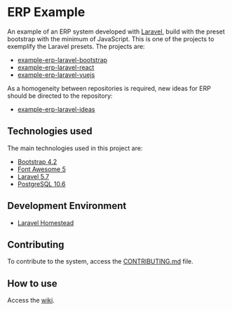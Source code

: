 # ERP Example

An example of an ERP system developed with [Laravel](https://laravel.com/), build with the preset bootstrap with the minimum of JavaScript. This is one of the projects to exemplify the Laravel presets. The projects are:

* [example-erp-laravel-bootstrap](https://github.com/afgloeden/example-erp-laravel-bootstrap)
* [example-erp-laravel-react](https://github.com/afgloeden/example-erp-laravel-react)
* [example-erp-laravel-vuejs](https://github.com/afgloeden/example-erp-laravel-vuejs)

As a homogeneity between repositories is required, new ideas for ERP should be directed to the repository:

* [example-erp-laravel-ideas](https://github.com/afgloeden/example-erp-laravel-ideas)

## Technologies used

The main technologies used in this project are:

* [Bootstrap 4.2](https://getbootstrap.com/docs/4.2/)
* [Font Awesome 5](https://fontawesome.com/cheatsheet)
* [Laravel 5.7](https://laravel.com/docs/5.7)
* [PostgreSQL 10.6](https://www.postgresql.org/docs/10/static/index.html)

## Development Environment

* [Laravel Homestead](https://laravel.com/docs/5.7/homestead)

## Contributing

To contribute to the system, access the [CONTRIBUTING.md](https://github.com/afgloeden/example-erp-laravel-bootstrap/blob/master/CONTRIBUTING.md) file.

## How to use

Access the [wiki](https://github.com/afgloeden/example-erp-laravel-bootstrap/wiki).